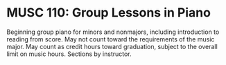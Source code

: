 # MUSC 110: Group Lessons in Piano

Beginning group piano for minors and nonmajors, including introduction to reading from score. May not count toward the requirements of the music major. May count as credit hours toward graduation, subject to the overall limit on music hours. Sections by instructor.